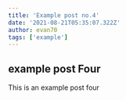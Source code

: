 ```yaml
---
title: 'Example post no.4'
date: '2021-08-21T05:35:07.322Z'
author: evan70
tags: ['example']
---
```


## example post Four

This is an example post four